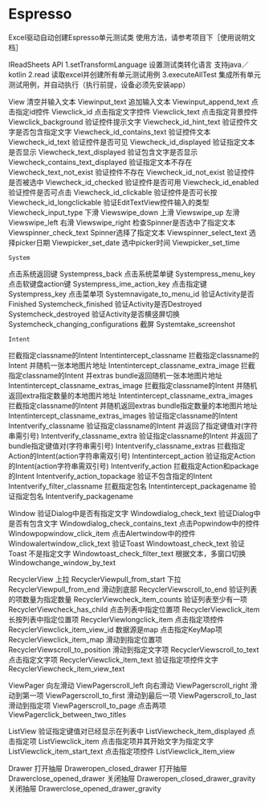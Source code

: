 # Espresso
Excel驱动自动创建Espresso单元测试类
使用方法，请参考项目下［使用说明文档］

IReadSheets API
1.setTransformLanguage  设置测试类转化语言 支持java／kotlin
2.read 读取excel并创建所有单元测试用例
3.executeAllTest 集成所有单元测试用例，并自动执行（执行前提，设备必须先安装app）


View
清空并输入文本	Viewinput_text
追加输入文本	Viewinput_append_text
点击指定id控件	Viewclick_id
点击指定文字控件	Viewclick_text
点击指定背景控件	Viewclick_background
验证控件提示文字	Viewcheck_id_hint_text
验证控件文字是否包含指定文字	Viewcheck_id_contains_text
验证控件文本	Viewcheck_id_text
验证控件是否可见	Viewcheck_id_displayed
验证指定文本是否显示	Viewcheck_text_displayed
验证包含文字是否显示	Viewcheck_contains_text_displayed
验证指定文本不存在	Viewcheck_text_not_exist
验证控件不存在	Viewcheck_id_not_exist
验证控件是否被选中	Viewcheck_id_checked
验证控件是否可用	Viewcheck_id_enabled
验证控件是否可点击	Viewcheck_id_clickable
验证控件是否可长按	Viewcheck_id_longclickable
验证EditTextView控件输入的类型	Viewcheck_input_type
下滑	Viewswipe_down
上滑	Viewswipe_up
左滑	Viewswipe_left
右滑	Viewswipe_right
检查Spinner是否选中了指定文本	Viewspinner_check_text
Spinner选择了指定文本	Viewspinner_select_text
选择picker日期	Viewpicker_set_date
选中picker时间	Viewpicker_set_time

	System
点击系统返回键	Systempress_back
点击系统菜单键	Systempress_menu_key
点击软键盘action键	Systempress_ime_action_key
点击指定键	Systempress_key
点击菜单项	Systemnavigate_to_menu_id
验证Activity是否Finished	Systemcheck_finished
验证Activity是否Destroyed	Systemcheck_destroyed
验证Activity是否横竖屏切换	Systemcheck_changing_configurations
截屏	Systemtake_screenshot
	
	Intent
拦截指定classname的Intent	Intentintercept_classname
拦截指定classname的Intent 并随机一张本地图片地址	Intentintercept_classname_extra_image
拦截指定classname的Intent 并extras bundle返回随机一张本地图片地址	Intentintercept_classname_extras_image
拦截指定classname的Intent 并随机返回extra指定数量的本地图片地址	Intentintercept_classname_extra_images
拦截指定classname的Intent 并随机返回extras bundle指定数量的本地图片地址	Intentintercept_classname_extras_images
 验证指定classname的Intent	Intentverify_classname
验证指定classname的Intent 并返回了指定键值对(字符串需引号)	Intentverify_classname_extra
验证指定classname的Intent 并返回了bundle指定键值对(字符串需引号)	Intentverify_classname_extras
拦截指定Action的Intent(action字符串需双引号)	Intentintercept_action
验证指定Action的Intent(action字符串需双引号)	Intentverify_action
拦截指定Action和package的Intent	Intentverify_action_topackage
验证不包含指定的Intent	Intentverify_filter_classname
拦截指定包名	Intentintercept_packagename
验证指定包名	Intentverify_packagename
	
Window
验证Dialog中是否有指定文字	Windowdialog_check_text
验证Dialog中是否有包含文字	Windowdialog_check_contains_text
点击Popwindow中的控件	Windowpopwindow_click_item
点击Alertwindow中的控件	Windowalertwindow_click_text
验证Toast	Windowtoast_check_text
验证Toast 不是指定文字	Windowtoast_check_filter_text
根据文本，多窗口切换	Windowchange_window_by_text
	
RecyclerView
上拉	RecyclerViewpull_from_start
下拉	RecyclerViewpull_from_end
滑动到底部	RecyclerViewscroll_to_end
验证列表的项数量为指定数量	RecyclerViewcheck_item_counts
验证列表至少有一项	RecyclerViewcheck_has_child
点击列表中指定位置项	RecyclerViewclick_item
长按列表中指定位置项	RecyclerViewlongclick_item
点击指定项控件	RecyclerViewclick_item_view_id
数据源是map 点击指定KeyMap项	RecyclerViewclick_item_map
滑动到指定位置项	RecyclerViewscroll_to_position
滑动到指定文字项	RecyclerViewscroll_to_text
点击指定文字项	RecyclerViewclick_item_text
验证指定项控件文字	RecyclerViewcheck_item_view_text
	
ViewPager
向左滑动	ViewPagerscroll_left
向右滑动	ViewPagerscroll_right
滑动到第一项	ViewPagerscroll_to_first
滑动到最后一项	ViewPagerscroll_to_last
滑动到指定项	ViewPagerscroll_to_page
点击两项	ViewPagerclick_between_two_titles
	
ListView
验证指定键值对已经显示在列表中	ListViewcheck_item_displayed
点击指定项	ListViewclick_item
点击指定项并其开始文字为指定文字	ListViewclick_item_start_text
点击指定项控件	ListViewclick_item_view
	
Drawer
打开抽屉	Draweropen_closed_drawer
打开抽屉	Drawerclose_opened_drawer
关闭抽屉	Draweropen_closed_drawer_gravity
关闭抽屉	Drawerclose_opened_drawer_gravity
 
